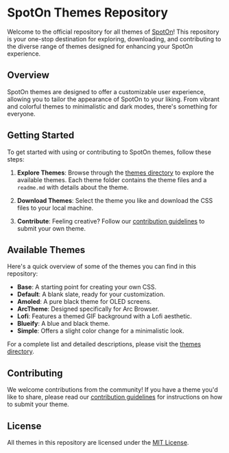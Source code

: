 # SpotOn Themes Repository

Welcome to the official repository for all themes of [SpotOn](https://github.com/senpaihunters/spoton)! This repository is your one-stop destination for exploring, downloading, and contributing to the diverse range of themes designed for enhancing your SpotOn experience.

## Overview

SpotOn themes are designed to offer a customizable user experience, allowing you to tailor the appearance of SpotOn to your liking. From vibrant and colorful themes to minimalistic and dark modes, there's something for everyone.

## Getting Started

To get started with using or contributing to SpotOn themes, follow these steps:

1. **Explore Themes**: Browse through the [themes directory](/themes) to explore the available themes. Each theme folder contains the theme files and a `readme.md` with details about the theme.

2. **Download Themes**: Select the theme you like and download the CSS files to your local machine.

3. **Contribute**: Feeling creative? Follow our [contribution guidelines](CONTRIBUTING.md) to submit your own theme.

## Available Themes

Here's a quick overview of some of the themes you can find in this repository:

- **Base**: A starting point for creating your own CSS.
- **Default**: A blank slate, ready for your customization.
- **Amoled**: A pure black theme for OLED screens.
- **ArcTheme**: Designed specifically for Arc Browser.
- **Lofi**: Features a themed GIF background with a Lofi aesthetic.
- **Blueify**: A blue and black theme.
- **Simple**: Offers a slight color change for a minimalistic look.

For a complete list and detailed descriptions, please visit the [themes directory](/themes).

## Contributing

We welcome contributions from the community! If you have a theme you'd like to share, please read our [contribution guidelines](CONTRIBUTING.md) for instructions on how to submit your theme.

## License

All themes in this repository are licensed under the [MIT License](LICENSE).